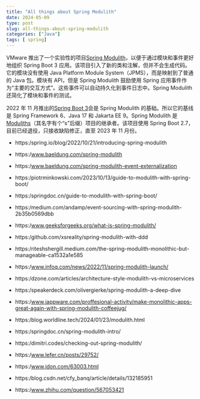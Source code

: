 ```yaml
---
title: "All things about Spring Modulith"
date: 2024-05-09
type: post
slug: all-things-about-spring-modulith
categories: ["Java"]
tags: [ spring]
---
```


VMware 推出了一个实验性的项目[Spring Modulith](https:/spring.io/projects/spring-modulith)，以便于通过模块和事件更好地组织 Spring Boot 3 应用。该项目引入了新的类和注解，但并不会生成代码。它的模块没有使用 Java Platform Module System（JPMS），而是映射到了普通的 Java 包。模块有 API，但是 Spring Modulith 鼓励使用 Spring 应用事件作为“主要的交互方式”。这些事件可以自动持久化到事件日志中。Spring Modulith 还简化了模块和事件的测试。

2022 年 11 月推出的[Spring Boot 3](https:/www.infoq.com/news/2022/10/spring-boot-3-jax-london)会是 Spring Modulith 的基础。所以它的基线是 Spring Framework 6、Java 17 和 Jakarta EE 9。Spring Modulith 是[Moduliths](https:/github.com/moduliths/moduliths)（其名字有个“s”后缀）项目的继承者。该项目使用 Spring Boot 2.7，目前已经退役，只接收缺陷修正，直至 2023 年 11 月份。



- https:/spring.io/blog/2022/10/21/introducing-spring-modulith
- https:/www.baeldung.com/spring-modulith
- https:/www.baeldung.com/spring-modulith-event-externalization
- https:/piotrminkowski.com/2023/10/13/guide-to-modulith-with-spring-boot/
- https:/springdoc.cn/guide-to-modulith-with-spring-boot/
- https:/medium.com/andamp/event-sourcing-with-spring-modulith-2b35b0569dbb
- https:/www.geeksforgeeks.org/what-is-spring-modulith/
- https:/github.com/xsreality/spring-modulith-with-ddd
- https:/riteshshergill.medium.com/the-spring-modulith-monolithic-but-manageable-ca1532a1e585
- https:/www.infoq.com/news/2022/11/spring-modulith-launch/
- https:/dzone.com/articles/architecture-style-modulith-vs-microservices
- https:/speakerdeck.com/olivergierke/spring-modulith-a-deep-dive
- https:/www.jappware.com/proffesional-activity/make-monolithic-apps-great-again-with-spring-modulith-coffeejug/
- https:/blog.worldline.tech/2024/01/23/modulith.html
- https:/springdoc.cn/spring-modulith-intro/
- https:/dimitri.codes/checking-out-spring-modulith/
- https:/www.lefer.cn/posts/29752/



- https:/www.jdon.com/63003.html

- https:/blog.csdn.net/cfy_banq/article/details/132185951

- https:/www.zhihu.com/question/567053421

